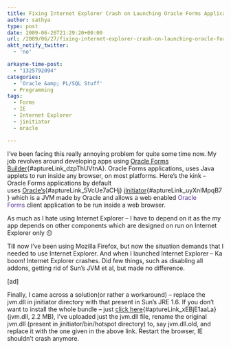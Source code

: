 ```yaml
---
title: Fixing Internet Explorer Crash on Launching Oracle Forms Application with jInitiator
author: sathya
type: post
date: 2009-06-26T21:29:20+00:00
url: /2009/06/27/fixing-internet-explorer-crash-on-launching-oracle-forms-application-with-jinitiator/
aktt_notify_twitter:
  - 'no'

arkayne-time-post:
  - "1325792094"
categories:
  - 'Oracle &amp; PL/SQL Stuff'
  - Programming
tags:
  - Forms
  - IE
  - Internet Explorer
  - jinitiator
  - oracle

---
```

I&#8217;ve been facing this really annoying problem for quite some time now. My job revolves around developing apps using [Oracle Forms Builder][1]{#aptureLink_dzpThUVtnA}. Oracle Forms applications, uses Java applets to run inside any browser, on most platforms. Here&#8217;s the kink &#8211; Oracle Forms applications by default uses [Oracle&#8217;s][2]{#aptureLink_5VcUe7aCHj} [jInitiator][3]{#aptureLink_uyXnIMpqB7} which is a JVM made by Oracle and allows a web enabled <a style="text-decoration: none; background-image: none; background-repeat: initial; background-attachment: initial; -webkit-background-clip: initial; -webkit-background-origin: initial; background-color: initial; color: #5a3696; background-position: initial initial;" title="Oracle Forms" href="https://en.wikipedia.org/wiki/Oracle_Forms">Oracle Forms</a> client application to be run inside a web browser.

As much as I hate using Internet Explorer &#8211; I have to depend on it as the my app depends on other components which are designed on run on Internet Explorer only 😐 

Till now I&#8217;ve been using Mozilla Firefox, but now the situation demands that I needed to use Internet Explorer. And when I launched Internet Explorer &#8211; Ka boom! Internet Explorer crashes. Did few things, such as disabling all addons, getting rid of Sun&#8217;s JVM et al, but made no difference.

[ad]

Finally, I came across a solution(or rather a workaround) &#8211; replace the jvm.dll in jinitiator directory with that present in Sun&#8217;s JRE 1.6. If you don&#8217;t want to install the whole bundle &#8211; just [click here][4]{#aptureLink_xEBjE1aaLa}(jvm.dll, 2.2 MB), I&#8217;ve uploaded just the jvm.dll file, rename the original jvm.dll (present in jinitiator/bin/hotspot directory) to, say jvm.dll.old, and replace it with the one given in the above link. Restart the browser, IE shouldn&#8217;t crash anymore.

 [1]: https://en.wikipedia.org/wiki/Oracle%20Forms
 [2]: https://en.wikipedia.org/wiki/Oracle%20Corporation
 [3]: https://en.wikipedia.org/wiki/Jinitiator
 [4]: https://files.getdropbox.com/u/3353/jvm.dll
